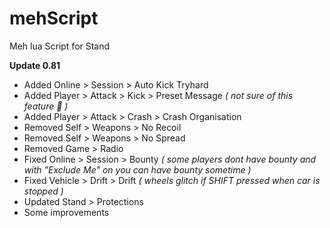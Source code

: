 # mehScript
Meh lua Script for Stand

**Update 0.81**

- Added Online > Session > Auto Kick Tryhard
- Added Player > Attack > Kick > Preset Message *( not sure of this feature :moyai: )*
- Added Player > Attack > Crash > Crash Organisation
- Removed Self > Weapons > No Recoil
- Removed Self > Weapons > No Spread
- Removed Game > Radio
- Fixed Online > Session > Bounty *( some players dont have bounty and with "Exclude Me" on you can have bounty sometime )*
- Fixed Vehicle > Drift > Drift *( wheels glitch if SHIFT pressed when car is stopped )*
- Updated Stand > Protections
- Some improvements
